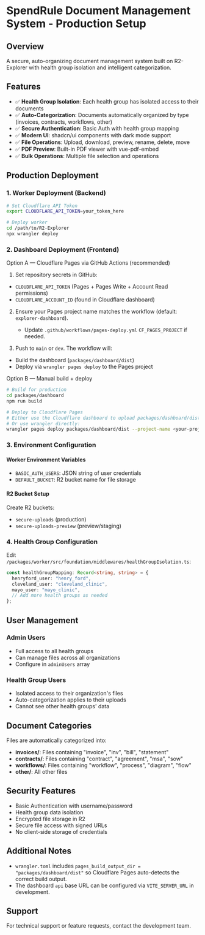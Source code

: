 # SpendRule Document Management System - Production Setup

## Overview
A secure, auto-organizing document management system built on R2-Explorer with health group isolation and intelligent categorization.

## Features
- ✅ **Health Group Isolation**: Each health group has isolated access to their documents
- ✅ **Auto-Categorization**: Documents automatically organized by type (invoices, contracts, workflows, other)
- ✅ **Secure Authentication**: Basic Auth with health group mapping
- ✅ **Modern UI**: shadcn/ui components with dark mode support
- ✅ **File Operations**: Upload, download, preview, rename, delete, move
- ✅ **PDF Preview**: Built-in PDF viewer with vue-pdf-embed
- ✅ **Bulk Operations**: Multiple file selection and operations

## Production Deployment

### 1. Worker Deployment (Backend)
```bash
# Set Cloudflare API Token
export CLOUDFLARE_API_TOKEN=your_token_here

# Deploy worker
cd /path/to/R2-Explorer
npx wrangler deploy
```

### 2. Dashboard Deployment (Frontend)

Option A — Cloudflare Pages via GitHub Actions (recommended)

1) Set repository secrets in GitHub:
- `CLOUDFLARE_API_TOKEN` (Pages + Pages Write + Account Read permissions)
- `CLOUDFLARE_ACCOUNT_ID` (found in Cloudflare dashboard)

2) Ensure your Pages project name matches the workflow (default: `explorer-dashboard`).
   - Update `.github/workflows/pages-deploy.yml` `CF_PAGES_PROJECT` if needed.

3) Push to `main` or `dev`. The workflow will:
- Build the dashboard (`packages/dashboard/dist`)
- Deploy via `wrangler pages deploy` to the Pages project

Option B — Manual build + deploy
```bash
# Build for production
cd packages/dashboard
npm run build

# Deploy to Cloudflare Pages
# Either use the Cloudflare dashboard to upload packages/dashboard/dist
# Or use wrangler directly:
wrangler pages deploy packages/dashboard/dist --project-name <your-project> --branch main
```

### 3. Environment Configuration

#### Worker Environment Variables
- `BASIC_AUTH_USERS`: JSON string of user credentials
- `DEFAULT_BUCKET`: R2 bucket name for file storage

#### R2 Bucket Setup
Create R2 buckets:
- `secure-uploads` (production)
- `secure-uploads-preview` (preview/staging)

### 4. Health Group Configuration

Edit `/packages/worker/src/foundation/middlewares/healthGroupIsolation.ts`:

```typescript
const healthGroupMapping: Record<string, string> = {
  henryford_user: "henry_ford",
  cleveland_user: "cleveland_clinic", 
  mayo_user: "mayo_clinic",
  // Add more health groups as needed
};
```

## User Management

### Admin Users
- Full access to all health groups
- Can manage files across all organizations
- Configure in `adminUsers` array

### Health Group Users  
- Isolated access to their organization's files
- Auto-categorization applies to their uploads
- Cannot see other health groups' data

## Document Categories
Files are automatically categorized into:
- **invoices/**: Files containing "invoice", "inv", "bill", "statement"
- **contracts/**: Files containing "contract", "agreement", "msa", "sow"  
- **workflows/**: Files containing "workflow", "process", "diagram", "flow"
- **other/**: All other files

## Security Features
- Basic Authentication with username/password
- Health group data isolation
- Encrypted file storage in R2
- Secure file access with signed URLs
- No client-side storage of credentials

## Additional Notes
- `wrangler.toml` includes `pages_build_output_dir = "packages/dashboard/dist"` so Cloudflare Pages auto-detects the correct build output.
- The dashboard `api` base URL can be configured via `VITE_SERVER_URL` in development.

## Support
For technical support or feature requests, contact the development team.
